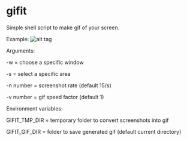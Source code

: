 # gifit

Simple shell script to make gif of your screen.

Example:
![alt tag](http://s24.postimg.org/h6dln48j9/2015_12_23_03_21_53_gif.gif)

Arguments:

-w = choose a specific window

-s = select a specific area

-n number = screenshot rate (default 15/s)

-v number = gif speed factor (default 1)

Environment variables:


GIFIT_TMP_DIR = temporary folder to convert screenshots into gif

GIFIT_GIF_DIR = folder to save generated gif (default current directory)
